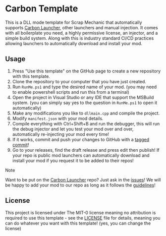 # Carbon Template

This is a DLL mode template for Scrap Mechanic that automatically supports [Carbon Launcher](https://github.com/ScrappySM/CarbonLauncher), other launchers and manual injection.
It comes with all boilerplate you need, a highly permissive license, an injector, and a simple build system. Along with this is industry standard CI/CD practices allowing launchers to automatically download and install your mod.

## Usage

1. Press "Use this template" on the GitHub page to create a new repository with this template.
2. Clone the repository to your computer that you have just created.
3. Run `RunMe.ps1` and type the desired name of your mod. (you may need to enable powershell scripts and run this from a terminal)
4. Open the project in Visual Studio or any IDE that support the MSBuild system. (you can simply say yes to the question in `RunMe.ps1` to open it automatically)
5. Make any modifications you like to `dllmain.cpp` and compile the project.
6. Modify `manifest.json` with your mod details.
7. Compile everything with Ctrl+Shift+B and run the debugger, this will run the debug injector and let you test your mod over and over, automatically re-injecting your mod every time!
7. If it works, commit and push your changes to GitHub with a [tagged commit](https://git-scm.com/book/en/v2/Git-Basics-Tagging)!
8. Go to your releases, find the draft release and press edit then publish! If your repo is public mod launchers can automatically download and install your mod if you request it to be added to their repos!

> [!NOTE]
> Want to be put on the [Carbon Launcher](https://github.com/ScrappySM/CarbonRepo) repo? Just ask in the [issues](https://github.com/ScrappySM/CarbonRepo/issues)!
> We will be happy to add your mod to our repo as long as it follows the [guidelines](https://github.com/ScrappySM/CarbonLauncher?tab=readme-ov-file#getting-your-mod-added)!

## License

This project is licensed under The MIT-0 license meaning no attribution is required to use this template - see the [LICENSE](LICENSE) file for details, meaning you can do whatever you want with this template! (yes, you can change the license)
